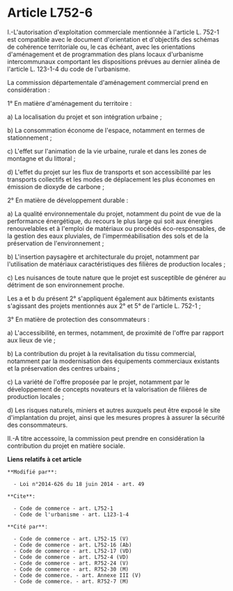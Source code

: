 # Article L752-6

I.-L'autorisation d'exploitation commerciale mentionnée à l'article L. 752-1 est compatible avec le document d'orientation et
d'objectifs des schémas de cohérence territoriale ou, le cas échéant, avec les orientations d'aménagement et de programmation
des plans locaux d'urbanisme intercommunaux comportant les dispositions prévues au dernier alinéa de l'article L. 123-1-4 du
code de l'urbanisme. 

La commission départementale d'aménagement commercial prend en considération : 

1° En matière d'aménagement du territoire : 

a) La localisation du projet et son intégration urbaine ; 

b) La consommation économe de l'espace, notamment en termes de stationnement ; 

c) L'effet sur l'animation de la vie urbaine, rurale et dans les zones de montagne et du littoral ; 

d) L'effet du projet sur les flux de transports et son accessibilité par les transports collectifs et les modes de
déplacement les plus économes en émission de dioxyde de carbone ; 

2° En matière de développement durable : 

a) La qualité environnementale du projet, notamment du point de vue de la performance énergétique, du recours le plus large
qui soit aux énergies renouvelables et à l'emploi de matériaux ou procédés éco-responsables, de la gestion des eaux
pluviales, de l'imperméabilisation des sols et de la préservation de l'environnement ; 

b) L'insertion paysagère et architecturale du projet, notamment par l'utilisation de matériaux caractéristiques des filières
de production locales ; 

c) Les nuisances de toute nature que le projet est susceptible de générer au détriment de son environnement proche. 

Les a et b du présent 2° s'appliquent également aux bâtiments existants s'agissant des projets mentionnés aux 2° et 5° de
l'article L. 752-1 ; 

3° En matière de protection des consommateurs : 

a) L'accessibilité, en termes, notamment, de proximité de l'offre par rapport aux lieux de vie ; 

b) La contribution du projet à la revitalisation du tissu commercial, notamment par la modernisation des équipements
commerciaux existants et la préservation des centres urbains ; 

c) La variété de l'offre proposée par le projet, notamment par le développement de concepts novateurs et la valorisation de
filières de production locales ; 

d) Les risques naturels, miniers et autres auxquels peut être exposé le site d'implantation du projet, ainsi que les mesures
propres à assurer la sécurité des consommateurs. 

II.-A titre accessoire, la commission peut prendre en considération la contribution du projet en matière sociale.

**Liens relatifs à cet article**

	**Modifié par**:

	  - Loi n°2014-626 du 18 juin 2014 - art. 49

	**Cite**:

	  - Code de commerce - art. L752-1
	  - Code de l'urbanisme - art. L123-1-4

	**Cité par**:

	  - Code de commerce - art. L752-15 (V)
	  - Code de commerce - art. L752-16 (Ab)
	  - Code de commerce - art. L752-17 (VD)
	  - Code de commerce - art. L752-4 (VD)
	  - Code de commerce - art. R752-24 (V)
	  - Code de commerce - art. R752-30 (M)
	  - Code de commerce. - art. Annexe III (V)
	  - Code de commerce. - art. R752-7 (M)
